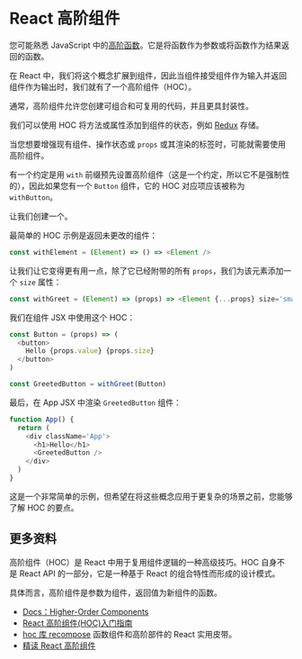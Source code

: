 # React 高阶组件

您可能熟悉 JavaScript 中的[高阶函数](https://github.com/lio-zero/blog/blob/main/JavaScript/JavaScript%20%E9%AB%98%E9%98%B6%E5%87%BD%E6%95%B0.md)。它是将函数作为参数或将函数作为结果返回的函数。

在 React 中，我们将这个概念扩展到组件，因此当组件接受组件作为输入并返回组件作为输出时，我们就有了一个高阶组件（HOC）。

通常，高阶组件允许您创建可组合和可复用的代码，并且更具封装性。

我们可以使用 HOC 将方法或属性添加到组件的状态，例如 [Redux](https://redux.js.org/) 存储。

当您想要增强现有组件、操作状态或 `props` 或其渲染的标签时，可能就需要使用高阶组件。

有一个约定是用 `with` 前缀预先设置高阶组件（这是一个约定，所以它不是强制性的），因此如果您有一个 `Button` 组件，它的 HOC 对应项应该被称为 `withButton`。

让我们创建一个。

最简单的 HOC 示例是返回未更改的组件：

```js
const withElement = (Element) => () => <Element />
```

让我们让它变得更有用一点，除了它已经附带的所有 `props`，我们为该元素添加一个 `size` 属性：

```js
const withGreet = (Element) => (props) => <Element {...props} size='small' />
```

我们在组件 JSX 中使用这个 HOC：

```js
const Button = (props) => (
  <button>
    Hello {props.value} {props.size}
  </button>
)

const GreetedButton = withGreet(Button)
```

最后，在 App JSX 中渲染 `GreetedButton` 组件：

```js
function App() {
  return (
    <div className='App'>
      <h1>Hello</h1>
      <GreetedButton />
    </div>
  )
}
```

这是一个非常简单的示例，但希望在将这些概念应用于更复杂的场景之前，您能够了解 HOC 的要点。

## 更多资料

高阶组件（HOC）是 React 中用于复用组件逻辑的一种高级技巧。HOC 自身不是 React API 的一部分，它是一种基于 React 的组合特性而形成的设计模式。

具体而言，高阶组件是参数为组件，返回值为新组件的函数。

- [Docs：Higher-Order Components](https://reactjs.org/docs/higher-order-components.html)
- [React 高阶组件(HOC)入门指南](https://github.com/MrErHu/blog/issues/4)
- [hoc 库 recompose](https://github.com/acdlite/recompose) 函数组件和高阶部件的 React 实用皮带。
- [精读 React 高阶组件](https://zhuanlan.zhihu.com/p/27434557)
